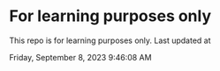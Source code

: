 # For learning purposes only
This repo is for learning purposes only.
Last updated at

Friday, September 8, 2023 9:46:08 AM


